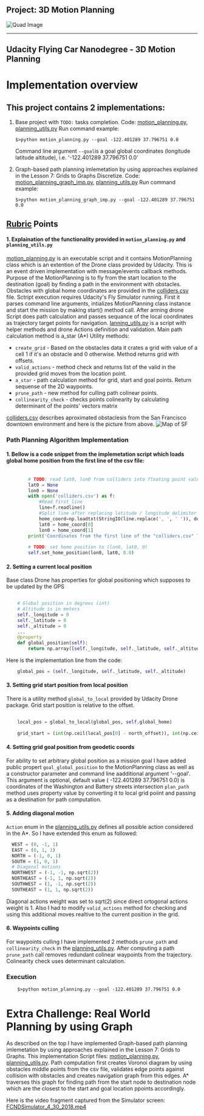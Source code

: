 ## Project: 3D Motion Planning

![Quad Image](./misc/enroute.png)

---

## Udacity Flying Car Nanodegree  - 3D Motion Planning


# Implementation overview

## This project contains 2 implementations:
1. Base project with `TODO:` tasks completion. Code: [motion_planning.py](./motion_planning.py), [planning_utils.py](./planning_utils.py)
	Run command example:
    ```
    $>python motion_planning.py --goal -122.401289 37.796751 0.0
    ```
    Command line argument `--goal`is a goal global coordinates (longitude latitude altitude), i.e. '-122.401289 37.796751 0.0'

2. Graph-based path planning imlemetation by using approaches explained in the Lesson 7: Grids to Graphs Discretize. Code: [motion_planning_graph_imp.py](./motion_planning_graph_imp.py), [planning_utils.py](./planning_utils_graph_imp.py)
    Run command example:
    ```
    $>python motion_planning_graph_imp.py --goal -122.401289 37.796751 0.0
    ```


## [Rubric](https://review.udacity.com/#!/rubrics/1534/view) Points 

#### 1. Explaination of the functionality provided in `motion_planning.py` and `planning_utils.py`
 [motion_planning.py](./motion_planning.py) is an executable script and it contains MotionPlanning class which is an extention of the Drone class provided by Udacity. This is an event driven implementation with message/events callback methods. Purpose of the MotionPlanning is to fly from the start location to the destination (goal) by finding a path in the environment with obstacles. Obstacles with global home coordinates are provided in the [colliders.csv](./colliders.csv) file. Sctript execution requires Udacity's Fly Simulator running. First it parses command line arguments, intializes MotionPlanning class instance and start the mission by making start() method call. After arming drone Script does path calculation and passes sequance of the local coordinates as trajectory target points for navigation. 
 [lanning_utils.py](/planning_utils.py) is a script with helper methods and drone Actions definition and validation. Main path calculation method is a_star (A*) 
 Utility methods:
- `create_grid` - Based on the obstacles data it crates a grid with value of a cell 1 if it's an obstacle and 0 otherwise. Method returns grid with offsets.
- `valid_actions` - method check and returns list of the valid in the provided grid moves from the location point.
- `a_star` - path calculation method for grid, start and goal points. Return sequense of the 2D waypoints.
-  `prune_path` - new method for culling path colinear points.
-  `collinearity_check` - checks points colinearity by calculating determinant of the points' vectors matrix
 
[colliders.csv](./colliders.csv) describes aproximated obstaclesis from the San Francisco downtown environment and here is the picture from above. 
![Map of SF](./misc/map.png)

### Path Planning Algorithm Implementation

#### 1. Bellow is a code snippet from the implemetation script which loads global home position from the first line of the csv file:
```Python
		
        # TODO: read lat0, lon0 from colliders into floating point values
        lat0 = None
        lon0 = None
        with open('colliders.csv') as f:
            #Read first line
            line=f.readline()
            #Split line after replacing latitude / longitude delimiter comma to whitespace for numpy 
            home_coord=np.loadtxt(StringIO(line.replace(', ', ' ')), delimiter=' ', usecols=(1, 3), unpack=True)
            lat0 = home_coord[0]
            lon0 = home_coord[1]
        print('Coordinates from the first line of the "colliders.csv" lat0 = {0},  lon0 ={1}'.format(lat0, lon0))
        
        # TODO: set home position to (lon0, lat0, 0)
        self.set_home_position(lon0, lat0, 0.0)
```


#### 2. Setting a current local position
Base class Drone has properties for global positioning which supposes to be updated by the GPS
```Python
    
    # Global position in degrees (int)
    # Altitude is in meters
    self._longitude = 0
    self._latitude = 0
    self._altitude = 0
	...
    @property
    def global_position(self):
        return np.array([self._longitude, self._latitude, self._altitude])

```
Here is the implementation line from the code:
```Python
	global_pos = (self._longitude, self._latitude, self._altitude)
```

#### 3. Setting grid start position from local position
There is a utility method `global_to_local` provided by Udacity Drone package. Grid start position is relative to the offset.
```Python
	
    local_pos = global_to_local(global_pos, self.global_home)
    
    grid_start = (int(np.ceil(local_pos[0] - north_offset)), int(np.ceil(local_pos[1] - east_offset)))
```

#### 4. Setting grid goal position from geodetic coords
For ability to set arbitrary global position as a mission goal I have added public propert `goal_global_position` to the MotionPlanning class as well as a constructor parameter and command line aadditional argument '--goal'.  This argument is optional, default value ( -122.401289 37.796751 0.0) is coordinates of the Washington and Battery streets intersection  `plan_path` method uses property value by converting it to local grid poiint and passing as a destination for path computation.

#### 5. Adding diagonal motion 
`Action` enum in the [planning_utils.py](./planning_utils_graph_imp.py) defines all possible action considered in the A*. So I have extended this enum as followed:
```Python
  WEST = (0, -1, 1)
  EAST = (0, 1, 1)
  NORTH = (-1, 0, 1)
  SOUTH = (1, 0, 1)
  # Diagonal motions
  NORTHWEST = (-1, -1, np.sqrt(2))
  NORTHEAST = (-1, 1, np.sqrt(2))
  SOUTHWEST = (1, -1, np.sqrt(2))
  SOUTHEAST = (1, 1, np.sqrt(2))
```
Diagonal actions weight was set to sqrt(2) since direct ortogonal actions weight is 1. Also I had to modify `valid_actions` method for checking and using this additional moves realtive to the current position in the grid.

#### 6. Waypoints culling 
For waypoints culling I have implemented 2 methods `prune_path` and  `collinearity_check` in the [planning_utils.py](./planning_utils_graph_imp.py). After computing a path `prune_path`  call removes redundant colinear waypoints from the trajectory. Colinearity check uses determinant calculation.



### Execution
```
    $>python motion_planning.py --goal -122.401289 37.796751 0.0
```

# Extra Challenge: Real World Planning by using Graph

As described on the top I have implemented Graph-based path planning imlemetation by using approaches explained in the Lesson 7: Grids to Graphs. This implementation Script files: [motion_planning.py](./motion_planning.py), [planning_utils.py](./planning_utils.py). 
Path computation first creates Voronoi diagram by using obstacles middle points from the csv file, validates edge points against collision with obstacles  and creates navigation graph from this edges. 
A* traverses this graph for finding path from the start node to destination node which are the closest to the start and goal location ppoints accordingly.

Here is the video fragment captured from the Simulator screen:
[FCNDSimulator_4_30_2018.mp4](./misc/FCNDSimulator_4_30_2018.mp4)
